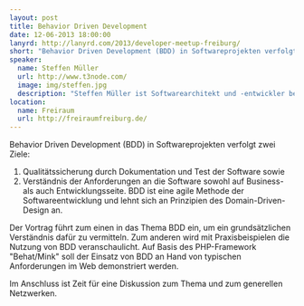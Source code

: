 ```yaml
---
layout: post
title: Behavior Driven Development
date: 12-06-2013 18:00:00
lanyrd: http://lanyrd.com/2013/developer-meetup-freiburg/
short: "Behavior Driven Development (BDD) in Softwareprojekten verfolgt zwei Ziele: 1) Qualitätssicherung durch Dokumentation und Test der Software sowie 2) Verständnis der Anforderungen an die Software sowohl auf Business- als auch Entwicklungsseite. BDD ist eine agile Methode der Softwareentwicklung und lehnt sich an Prinzipien des Domain-Driven-Design an."
speaker:
  name: Steffen Müller
  url: http://www.t3node.com/
  image: img/steffen.jpg
  description: "Steffen Müller ist Softwarearchitekt und -entwickler bei der /gebrüderheitz GmbH in Freiburg. Er arbeitet seit 15 Jahren im Web und ist aktiver Entwickler in Open Source Projekten. Zur Zeit leitet er als Active Contributor das Logging-Projekt für das Content Management System TYPO3. Seine Arbeit reflektiert er auf seinem [persönlichen Blog](http://www.t3node.com/) und auf [Twitter als @t3node](http://twitter.com/t3node)."
location:
  name: Freiraum
  url: http://freiraumfreiburg.de/
---
```



Behavior Driven Development (BDD) in Softwareprojekten verfolgt zwei Ziele:
 1) Qualitätssicherung durch Dokumentation und Test der Software sowie
 2) Verständnis der Anforderungen an die Software sowohl auf Business- als auch Entwicklungsseite.
 BDD ist eine agile Methode der Softwareentwicklung und lehnt sich an Prinzipien des Domain-Driven-Design an.

Der Vortrag führt zum einen in das Thema BDD ein, um ein grundsätzlichen Verständnis dafür zu vermitteln. Zum anderen wird mit Praxisbeispielen die Nutzung von BDD veranschaulicht. Auf Basis des PHP-Framework "Behat/Mink" soll der Einsatz von BDD an Hand von typischen Anforderungen im Web demonstriert werden.

Im Anschluss ist Zeit für eine Diskussion zum Thema und zum generellen Netzwerken.
